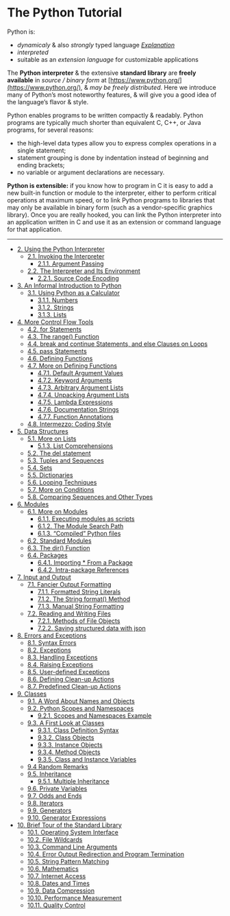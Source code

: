 # The Python Tutorial

Python is:
-  _dynamicaly_ & also _strongly_ typed language [_Explanation_](https://wiki.python.org/moin/Why%20is%20Python%20a%20dynamic%20language%20and%20also%20a%20strongly%20typed%20language)
- _interpreted_
- suitable as an _extension language_ for customizable applications

The **Python interpreter** & the extensive **standard library** are **freely available** in _source / binary form_ at [https://www.python.org/](https://www.python.org/), & _may be freely distributed_. Here we introduce many of Python’s most noteworthy features, & will give you a good idea of the language’s flavor & style.

Python enables programs to be written compactly & readably. Python programs are typically much shorter than equivalent C, C++, or Java programs, for several reasons:
 - the high-level data types allow you to express complex operations in a single statement;
 - statement grouping is done by indentation instead of beginning and ending brackets;
 - no variable or argument declarations are necessary.

**Python is extensible:** if you know how to program in C it is easy to add a new built-in function or module to the interpreter, either to perform critical operations at maximum speed, or to link Python programs to libraries that may only be available in binary form (such as a vendor-specific graphics library). Once you are really hooked, you can link the Python interpreter into an application written in C and use it as an extension or command language for that application.


---


* [2. Using the Python Interpreter](./02_Using_the_Python_Interpreter.md#2)
  * [2.1. Invoking the Interpreter](./02_Using_the_Python_Interpreter.md#2_1)
    * [2.1.1. Argument Passing](./02_Using_the_Python_Interpreter.md#2_1_1)
  * [2.2. The Interpreter and Its Environment](./02_Using_the_Python_Interpreter.md#2_2)
    * [2.2.1. Source Code Encoding](./02_Using_the_Python_Interpreter.md#2_2_1)
* [3. An Informal Introduction to Python](./03_An_Informal_Introduction_to_Python.md#3)
  * [3.1. Using Python as a Calculator](./03_An_Informal_Introduction_to_Python.md#3_1)
    * [3.1.1. Numbers](./03_An_Informal_Introduction_to_Python.md#3_1_1)
    * [3.1.2. Strings](./03_An_Informal_Introduction_to_Python.md#3_1_2)
    * [3.1.3. Lists](./03_An_Informal_Introduction_to_Python.md#3_1_3)
* [4. More Control Flow Tools](./04_More_Control_Flow_Tools.md#4)
  * [4.2. for Statements](./04_More_Control_Flow_Tools.md#4_2)
  * [4.3. The range() Function](./04_More_Control_Flow_Tools.md#4_3)
  * [4.4. break and continue Statements, and else Clauses on Loops](./04_More_Control_Flow_Tools.md#4_4)
  * [4.5. pass Statements](./04_More_Control_Flow_Tools.md#4_5)
  * [4.6. Defining Functions](./04_More_Control_Flow_Tools.md#4_6)
  * [4.7. More on Defining Functions](./04_More_Control_Flow_Tools.md#4_7)
    * [4.7.1. Default Argument Values](./04_More_Control_Flow_Tools.md#4_7_1)
    * [4.7.2. Keyword Arguments](./04_More_Control_Flow_Tools.md#4_7_2)
    * [4.7.3. Arbitrary Argument Lists](./04_More_Control_Flow_Tools.md#4_7_3)
    * [4.7.4. Unpacking Argument Lists](./04_More_Control_Flow_Tools.md#4_7_4)
    * [4.7.5. Lambda Expressions](./04_More_Control_Flow_Tools.md#4_7_5)
    * [4.7.6. Documentation Strings](./04_More_Control_Flow_Tools.md#4_7_6)
    * [4.7.7. Function Annotations](./04_More_Control_Flow_Tools.md#4_7_7)
  * [4.8. Intermezzo: Coding Style](./04_More_Control_Flow_Tools.md#4_8)
* [5. Data Structures](./05_Data_Structures.md#5)
  * [5.1. More on Lists](./05_Data_Structures.md#5_1)
    * [5.1.3. List Comprehensions](./05_Data_Structures.md#5_1_3)
  * [5.2. The del statement](./05_Data_Structures.md#5_2)
  * [5.3. Tuples and Sequences](./05_Data_Structures.md#5_3)
  * [5.4. Sets](./05_Data_Structures.md#5_4)
  * [5.5. Dictionaries](./05_Data_Structures.md#5_5)
  * [5.6. Looping Techniques](./05_Data_Structures.md#5_6)
  * [5.7. More on Conditions](./05_Data_Structures.md#5_7)
  * [5.8. Comparing Sequences and Other Types](./05_Data_Structures.md#5_8)
* [6. Modules](./06_Modules.md#6)
  * [6.1. More on Modules](./06_Modules.md#6_1)
    * [6.1.1. Executing modules as scripts](./06_Modules.md#6_1_1)
    * [6.1.2. The Module Search Path](./06_Modules.md#6_1_2)
    * [6.1.3. “Compiled” Python files](./06_Modules.md#6_1_3)
  * [6.2. Standard Modules](./06_Modules.md#6_2)
  * [6.3. The dir() Function](./06_Modules.md#6_3)
  * [6.4. Packages](./06_Modules.md#6_4)
    * [6.4.1. Importing * From a Package](./06_Modules.md#6_4_1)
    * [6.4.2. Intra-package References](./06_Modules.md#6_4_2)
* [7. Input and Output](./07_Input_and_Output.md#7)
  * [7.1. Fancier Output Formatting](./07_Input_and_Output.md#7_1)
    * [7.1.1. Formatted String Literals](./07_Input_and_Output.md#7_1_1)
    * [7.1.2. The String format() Method](./07_Input_and_Output.md#7_1_2)
    * [7.1.3. Manual String Formatting](./07_Input_and_Output.md#7_1_3)
  * [7.2. Reading and Writing Files](./07_Input_and_Output.md#7_2)
    * [7.2.1. Methods of File Objects](./07_Input_and_Output.md#7_2_1)
    * [7.2.2. Saving structured data with json](./07_Input_and_Output.md#7_2_2)
* [8. Errors and Exceptions](./08_Errors_and_Exceptions.md#8)
  * [8.1. Syntax Errors](./08_Errors_and_Exceptions.md#8_1)
  * [8.2. Exceptions](./08_Errors_and_Exceptions.md#8_2)
  * [8.3. Handling Exceptions](./08_Errors_and_Exceptions.md#8_3)
  * [8.4. Raising Exceptions](./08_Errors_and_Exceptions.md#8_4)
  * [8.5. User-defined Exceptions](./08_Errors_and_Exceptions.md#8_5)
  * [8.6. Defining Clean-up Actions](./08_Errors_and_Exceptions.md#8_6)
  * [8.7. Predefined Clean-up Actions](./08_Errors_and_Exceptions.md#8_7)
* [9. Classes](./09_Classes.md#9)
  * [9.1. A Word About Names and Objects](./09_Classes.md#9_1)
  * [9.2. Python Scopes and Namespaces](./09_Classes.md#9_2)
    * [9.2.1. Scopes and Namespaces Example](./09_Classes.md#9_2_1)
  * [9.3. A First Look at Classes](./09_Classes.md#9_3)
    * [9.3.1. Class Definition Syntax](./09_Classes.md#9_3_1)
    * [9.3.2. Class Objects](./09_Classes.md#9_3_2)
    * [9.3.3. Instance Objects](./09_Classes.md#9_3_3)
    * [9.3.4. Method Objects](./09_Classes.md#9_3_4)
    * [9.3.5. Class and Instance Variables](./09_Classes.md#9_3_5)
  * [9.4 Random Remarks](./09_Classes.md#9_4)
  * [9.5. Inheritance](./09_Classes.md#9_5)
    * [9.5.1. Multiple Inheritance](./09_Classes.md#9_5_1)
  * [9.6. Private Variables](./09_Classes.md#9_6)
  * [9.7. Odds and Ends](./09_Classes.md#9_7)
  * [9.8. Iterators](./09_Classes.md#9_8)
  * [9.9. Generators](./09_Classes.md#9_9)
  * [9.10. Generator Expressions](./09_Classes.md#9_10)
* [10. Brief Tour of the Standard Library](./10_Brief_Tour_of_the_Standard_Library.md#10)
  * [10.1. Operating System Interface](./10_Brief_Tour_of_the_Standard_Library.md#10_1)
  * [10.2. File Wildcards](./10_Brief_Tour_of_the_Standard_Library.md#10_2)
  * [10.3. Command Line Arguments](./10_Brief_Tour_of_the_Standard_Library.md#10_3)
  * [10.4. Error Output Redirection and Program Termination](./10_Brief_Tour_of_the_Standard_Library.md#10_4)
  * [10.5. String Pattern Matching](./10_Brief_Tour_of_the_Standard_Library.md#10_5)
  * [10.6. Mathematics](./10_Brief_Tour_of_the_Standard_Library.md#10_6)
  * [10.7. Internet Access](./10_Brief_Tour_of_the_Standard_Library.md#10_7)
  * [10.8. Dates and Times](./10_Brief_Tour_of_the_Standard_Library.md#10_8)
  * [10.9. Data Compression](./10_Brief_Tour_of_the_Standard_Library.md#10_9)
  * [10.10. Performance Measurement](./10_Brief_Tour_of_the_Standard_Library.md#10_10)
  * [10.11. Quality Control](./10_Brief_Tour_of_the_Standard_Library.md#10_11)
